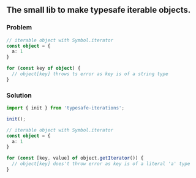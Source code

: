 ## The small lib to make typesafe iterable objects.

### Problem

```ts
// iterable object with Symbol.iterator
const object = {
  a: 1
}

for (const key of object) {
  // object[key] throws ts error as key is of a string type
}
```

### Solution

```ts
import { init } from 'typesafe-iterations';

init();

// iterable object with Symbol.iterator
const object = {
  a: 1
}

for (const [key, value] of object.getIterator()) {
  // object[key] does't throw error as key is of a literal 'a' type
}
```
